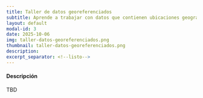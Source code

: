 ```yaml
---
title: Taller de datos georeferenciados
subtitle: Aprende a trabajar con datos que contienen ubicaciones geográficas
layout: default
modal-id: 3
date: 2025-10-06
img: taller-datos-georeferenciados.png
thumbnail: taller-datos-georeferenciados.png
description: 
excerpt_separator: <!--listo-->
---
```


#### Descripción

TBD

<!--listo-->

